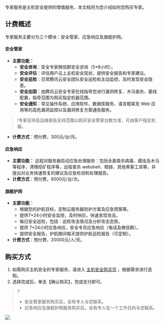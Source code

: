 
专家服务是主机安全提供的增值服务，本文档将为您介绍如何您购买专家。
## 计费概述

专家服务主要分为三个模块：安全管家、应急响应及旗舰护网。

#### **安全管家**
- **主要功能：**
	- **安全咨询**：安全专家微信群安全咨询（5*8小时）。
	- **安全评估**：评估用户云上主机安全现状，提供安全报告和专家建议。
	- **安全巡检**：日常腾讯云安全团队安全巡检和主动监控，及时发现安全隐患。
	- **安全加固**：由腾讯云安全专家在线指导您进行漏洞修复、木马查杀、基线配置，指导范围为购买指定机器范围。
	- **安全通知**：常见操作系统、应用软件、数据库服务、语言框架及 Web 应用等的高危漏洞监控以及漏洞修复方案通告服务。
>!专家支持及运维报告支持范围以购买安全管家台数为准，可由客户指定机器。
- **计费方式**：预付费，300元/台/月。

#### 应急响应
- **主要功能：**
远程对服务器启动应急处理服务：包括全面查杀病毒、蠕虫及木马等程序，清理挖矿程序等，远程查杀 webshell、暗链、其他黑客工具等，并提出对业务快速恢复的建议及应急检测和处理报告。
- **计费方式**：预付费，6000元/台/次。

#### 旗舰护网
- **主要功能**：
	- 根据您的护航目标，定制云服务器防护方案及应急预案等。
	- 提供7*24小时安全监控，及时响应，快速发现攻击。
	- 每日安全巡检，包括：巡检攻击情况及分析攻击态势。
	- 提供 7*24小时应急响应，安全专员应急响应（电话及微信群）。
	- 提供安全报告，护航期间每天提供护航巡检报告（可定制）。
- **计费方式**：预付费，20000元/人/天。

## 购买方式
1. 如需购买主机安全的专家服务，请进入 [主机安全购买页](https://buy.cloud.tencent.com/yunjing?mode=master) ，根据需求进行选购。
2. 选择完成后，单击【确认购买】，完成支付即可。
>?
>- 安全管家服务购买后，会有专人与您联系。
>- 应急响应及旗舰护网服务购买后，会有专人在一个工作日内与您联系。
>
![](https://main.qcloudimg.com/raw/577f164c0472bf8ba73793452d8df6ac.png)


